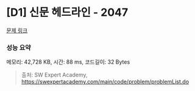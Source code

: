 # [D1] 신문 헤드라인 - 2047 

[문제 링크](https://swexpertacademy.com/main/code/problem/problemDetail.do?contestProbId=AV5QKsLaAy0DFAUq) 

### 성능 요약

메모리: 42,728 KB, 시간: 88 ms, 코드길이: 32 Bytes



> 출처: SW Expert Academy, https://swexpertacademy.com/main/code/problem/problemList.do